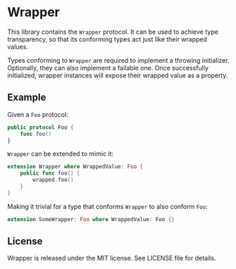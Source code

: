 # Wrapper

This library contains the `Wrapper` protocol. It can be used to achieve type transparency, so that its conforming types act just like their wrapped values.  

Types conforming to `Wrapper` are required to implement a throwing initializer. Optionally, they can also implement a failable one. Once successfully initialized, wrapper instances will expose their wrapped value as a property.


## Example

Given a `Foo` protocol:

```swift
public protocol Foo {
    func foo()
}
```

`Wrapper` can be extended to mimic it:

```swift
extension Wrapper where WrappedValue: Foo {
    public func foo() {
        wrapped.foo()
    }
}
```

Making it trivial for a type that conforms `Wrapper` to also conform `Foo`:

```swift
extension SomeWrapper: Foo where WrappedValue: Foo {}
```

## License

Wrapper is released under the MIT license. See LICENSE file for details.
